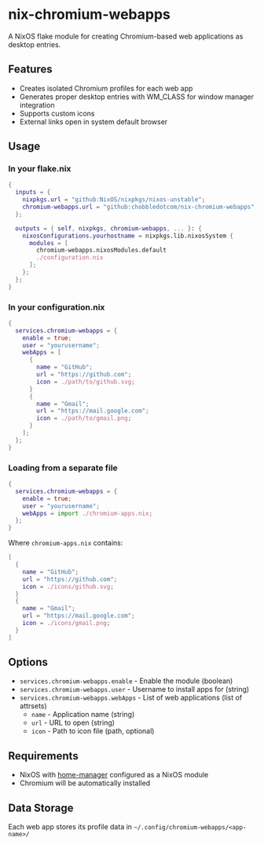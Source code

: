 # nix-chromium-webapps

A NixOS flake module for creating Chromium-based web applications as desktop entries.

## Features

- Creates isolated Chromium profiles for each web app
- Generates proper desktop entries with WM_CLASS for window manager integration
- Supports custom icons
- External links open in system default browser

## Usage

### In your flake.nix

```nix
{
  inputs = {
    nixpkgs.url = "github:NixOS/nixpkgs/nixos-unstable";
    chromium-webapps.url = "github:chobbledotcom/nix-chromium-webapps";
  };

  outputs = { self, nixpkgs, chromium-webapps, ... }: {
    nixosConfigurations.yourhostname = nixpkgs.lib.nixosSystem {
      modules = [
        chromium-webapps.nixosModules.default
        ./configuration.nix
      ];
    };
  };
}
```

### In your configuration.nix

```nix
{
  services.chromium-webapps = {
    enable = true;
    user = "yourusername";
    webApps = [
      {
        name = "GitHub";
        url = "https://github.com";
        icon = ./path/to/github.svg;
      }
      {
        name = "Gmail";
        url = "https://mail.google.com";
        icon = ./path/to/gmail.png;
      }
    ];
  };
}
```

### Loading from a separate file

```nix
{
  services.chromium-webapps = {
    enable = true;
    user = "yourusername";
    webApps = import ./chromium-apps.nix;
  };
}
```

Where `chromium-apps.nix` contains:

```nix
[
  {
    name = "GitHub";
    url = "https://github.com";
    icon = ./icons/github.svg;
  }
  {
    name = "Gmail";
    url = "https://mail.google.com";
    icon = ./icons/gmail.png;
  }
]
```

## Options

- `services.chromium-webapps.enable` - Enable the module (boolean)
- `services.chromium-webapps.user` - Username to install apps for (string)
- `services.chromium-webapps.webApps` - List of web applications (list of attrsets)
  - `name` - Application name (string)
  - `url` - URL to open (string)
  - `icon` - Path to icon file (path, optional)

## Requirements

- NixOS with [home-manager](https://github.com/nix-community/home-manager) configured as a NixOS module
- Chromium will be automatically installed

## Data Storage

Each web app stores its profile data in `~/.config/chromium-webapps/<app-name>/`
